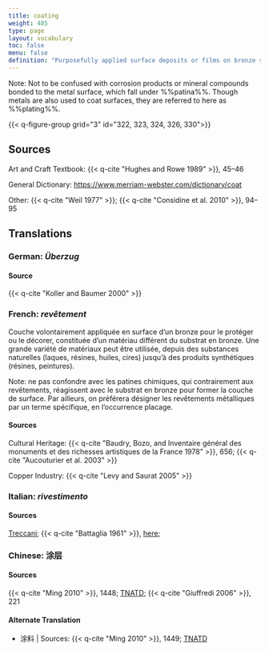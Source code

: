 ```yaml
---
title: coating
weight: 485
type: page
layout: vocabulary
toc: false
menu: false
definition: "Purposefully applied surface deposits or films on bronze sculpture that consist of materials chemically different from the metal substrate. Their composition can vary widely, ranging from natural substances such as lacquer, resin, oil, and wax to synthetic resins. Coatings may be decorative and/or protective. In the study of Renaissance bronzes, for example, applied lacquer-like coatings are often referred to as “organic patinas.”"
---
```


<div class="backmatter">
Note: Not to be confused with corrosion products or mineral compounds bonded to the metal surface, which fall under %%patina%%. Though metals are also used to coat surfaces, they are referred to here as %%plating%%.
</div>

{{< q-figure-group grid="3" id="322, 323, 324, 326, 330">}}

## Sources

Art and Craft Textbook: {{< q-cite "Hughes and Rowe 1989" >}}, 45–46

General Dictionary: <https://www.merriam-webster.com/dictionary/coat>

Other: {{< q-cite "Weil 1977" >}}; {{< q-cite "Considine et al. 2010" >}}, 94–95

## Translations

<div class="accordion">

### **German**: *Überzug*

#### Source

{{< q-cite "Koller and Baumer 2000" >}}

### **French**: *revêtement*

Couche volontairement appliquée en surface d’un bronze pour le protéger ou le décorer, constituée d’un matériau différent du substrat en bronze. Une grande variété de matériaux peut être utilisée, depuis des substances naturelles (laques, résines, huiles, cires) jusqu’à des produits synthétiques (résines, peintures).

<div class="backmatter">
Note: ne pas confondre avec les patines chimiques, qui contrairement aux revêtements, réagissent avec le substrat en bronze pour former la couche de surface. Par ailleurs, on préférera désigner les revêtements métalliques par un terme spécifique, en l’occurrence placage.
</div>

#### Sources

Cultural Heritage: {{< q-cite "Baudry, Bozo, and Inventaire général des monuments et des richesses artistiques de la France 1978" >}}, 656; {{< q-cite "Aucouturier et al. 2003" >}}

Copper Industry: {{< q-cite "Levy and Saurat 2005" >}}

### **Italian**: *rivestimento*

#### Sources

[Treccani](https://www.treccani.it/vocabolario/rivestimento); {{< q-cite "Battaglia 1961" >}}, [here](http://www.gdli.it/pdf_viewer/Scripts/pdf.js/web/viewer.asp?file=/PDF/GDLI16/GDLI_16_ocr_1065.pdf&parola=rivestimento);

### **Chinese**: 涂层

#### Sources

{{< q-cite "Ming 2010" >}}, 1448; [TNATD](https://terms.naer.edu.tw/detail/207700/?index=8); {{< q-cite "Giuffredi 2006" >}}, 221

#### Alternate Translation

- 涂料 | Sources: {{< q-cite "Ming 2010" >}}, 1449; [TNATD](https://terms.naer.edu.tw/detail/627946/?index=6)

</div>
